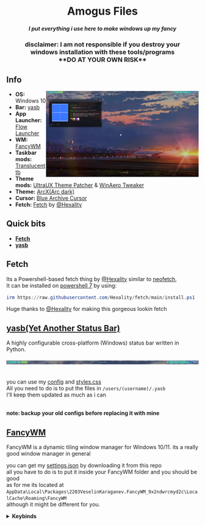 <h1 align="center">Amogus Files
<br><h5 align="center">I put everything i use here to make windows up my fancy<br>
 
<h3 align="center">disclaimer: I am not responsible if you destroy your<br> windows installation with these tools/programs<br> **DO AT YOUR OWN RISK**


## Info
<img src="https://github.com/Welpyes/Welpyes-Dotfiles/blob/main/images/2024-02-19%2014_39_40-Greenshot.png?raw=true" alt="My current desktop :D" align="right" width="400px">

- **OS:** Windows 10
- **Bar:** [yasb](https://github.com/da-rth/yasb)
- **App Launcher:** [Flow Launcher](https://github.com/Flow-Launcher/Flow.Launcher)
- **WM:** [FancyWM](https://github.com/FancyWM/fancywm)
- **Taskbar mods:** [Translucenttb](https://github.com/TranslucentTB/TranslucentTB)
- **Theme mods:** [UltraUX Theme Patcher](https://mhoefs.eu/software_uxtheme.php?ref=syssel&lang=en) & [WinAero Tweaker](https://winaero.com/downloads/winaerotweaker.zip)
- **Theme:** [ArcX(Arc dark)](https://www.deviantart.com/niivu/art/ARC-X-for-Windows-10-772549960)
- **Cursor:** [Blue Archive Cursor](https://github.com/makipom/BlueArchive-Cursors)
- **Fetch:** [Fetch](https://github.com/Hexality/fetch) by [@Hexality](https://github.com/Hexality)


## Quick bits
- **[Fetch](https://github.com/Welpyes/Welpyes-Dotfiles/edit/main/README.md#fetch)**
- **[yasb](https://github.com/Welpyes/Welpyes-Dotfiles/edit/main/README.md#yasb)**


## Fetch
Its a Powershell-based fetch thing by [@Hexality](https://github.com/Hexality) similar to [neofetch](https://github.com/dylanaraps/neofetch),
<br> It can be installed on [powershell 7](https://github.com/PowerShell/PowerShell) by using:
```ps1
irm https://raw.githubusercontent.com/Hexality/fetch/main/install.ps1 | iex
```
Huge thanks to [@Hexality](https://github.com/Hexality) for making this gorgeous lookin fetch

## [yasb(Yet Another Status Bar)](https://github.com/da-rth/yasb)
A highly configurable cross-platform (Windows) status bar written in Python.
<br>  
![image](https://github.com/Welpyes/Welpyes-Dotfiles/blob/main/images/Screenshot%202024-02-19%20135638.png)
<br>  
<br> you can use my [config](https://github.com/Welpyes/Welpyes-Dotfiles/blob/main/config.yaml) and [styles.css](https://github.com/Welpyes/Welpyes-Dotfiles/blob/main/styles.css)
<br> All you need to do is to put the files in `/users/(username)/.yasb`
<br> I'll keep them updated as much as i can


<br> **note: backup your old configs before replacing it with mine**

## [FancyWM](https://github.com/FancyWM/fancywm)
FancyWM is a dynamic tiling window manager for Windows 10/11.
its a really good window manager in general

you can get my [settings.json](https://github.com/Welpyes/Welpyes-Dotfiles/blob/main/fancywm%20setting/settings.json) by downloading it from this repo
<br>all you have to do is to put it inside your FancyWM folder and you should be good
<br>as for me its located at `AppData\Local\Packages\2203VeselinKaraganev.FancyWM_9x2ndwrcmyd2c\LocalCache\Roaming\FancyWM`
<br>although it might be different for you.

<details>
<summary><b>Keybinds</b></summary>

#### do note that i dont have an activation hotkey
- ToggleManager: LeftAlt + F11
- RefreshWorkspace: LeftAlt + R
- Cancel: LeftShift + LeftAlt + Oem3
- MoveFocusLeft: LeftAlt + Left
- MoveFocusUp: LeftAlt + Up
- MoveFocusRight: LeftAlt + Right
- MoveFocusDown: LeftAlt + Down
- ShowDesktop: LeftAlt + D
- CreateHorizontalPanel: LeftAlt + A
- CreateVerticalPanel: LeftAlt + W
- CreateStackPanel: LeftAlt + Q
- PullWindowUp: LeftAlt + L
- ToggleFloatingMode: LeftAlt + F
- SwapLeft: LeftShift + LeftAlt + Left
- SwapUp: LeftAlt + LeftShift + Up
- SwapRight: LeftShift + LeftAlt + Right
- SwapDown: LeftShift + LeftAlt + Down
- IncreaseWidth: LeftCtrl + LeftShift + Z
- IncreaseHeight: LeftCtrl + LeftShift + X
- SwitchToDesktop1: LeftAlt + D1
- SwitchToDesktop2: LeftAlt + D2
- SwitchToDesktop3: LeftAlt + D3
- SwitchToDesktop4: LeftAlt + D4
- SwitchToDesktop5: LeftAlt + D5
- MoveToDesktop1: LeftAlt + LeftShift + D1
- MoveToDesktop2: LeftShift + LeftAlt + D2
- MoveToDesktop3: LeftAlt + LeftShift + D3
- MoveToDesktop4: LeftAlt + LeftShift + D4
- MoveToDesktop5: LeftAlt + LeftShift + D5
</details>

